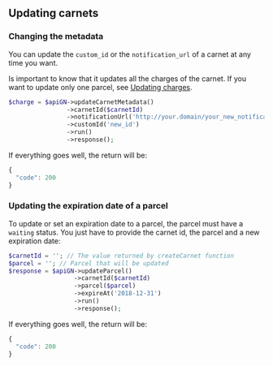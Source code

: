 ## Updating carnets

### Changing the metadata

You can update the `custom_id` or the `notification_url` of a carnet at any time you want. 

Is important to know that it updates all the charges of the carnet. If you want to update only one parcel, see [Updating charges](/docs/CHARGE_UPDATE.md).

```php
$charge = $apiGN->updateCarnetMetadata()
                ->carnetId($carnetId)
                ->notificationUrl('http://your.domain/your_new_notification_url')
                ->customId('new_id')
                ->run()
                ->response();
```

If everything goes well, the return will be:

```js
{
  "code": 200
}
```

### Updating the expiration date of a parcel

To update or set an expiration date to a parcel, the parcel must have a `waiting` status. You just have to provide the carnet id, the parcel and a new expiration date:

```php
$carnetId = ''; // The value returned by createCarnet function
$parcel = ''; // Parcel that will be updated
$response = $apiGN->updateParcel()
                  ->carnetId($carnetId)
                  ->parcel($parcel)
                  ->expireAt('2018-12-31')
                  ->run()
                  ->response();
```

If everything goes well, the return will be:

```js
{
  "code": 200
}
```
